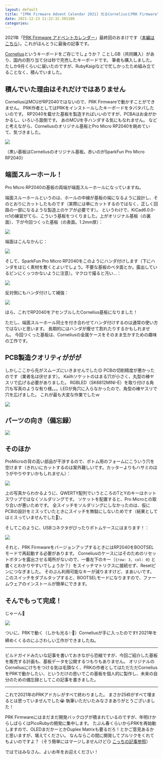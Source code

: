 ```yaml
---
layout: default
title: "[PRK Firmware Advent Calendar 2021] 光るCorneliusとPRK Firmware"
date: 2021-12-23 11:22:32.391180
categories: 
---
```


2021年「[PRK Firmware アドベントカレンダー](https://adventar.org/calendars/7086)」最終回のおまけです（[本編はこちら](/hasumin/yukutoshi-kurutoshi-2021)）。これがほんとうに最後の記事です。


[Cornelius](https://github.com/foostan/corneliuskbd)というキーボードをご存じでしょうか？
ことしGB（共同購入）があり、国内の割り当て分は秒で完売したキーボードです。
筆者も購入しました。
たしか9月くらいに届いたのですが、RubyKaigiなどで忙しかったため組み立てることなく、積んでいました。

## 積んでいた理由はそれだけではありません

CorneliusはMCUがRP2040ではないので、PRK Firmwareで動かすことができません。
PRK作者としてはPRKをインストールしたキーボードをタパタパしたいのです。
RP2040を載せた基板を製造すればいいのですが、PCBAはお金がかかるし、いろいろ面倒です。
あのMCUを手ハンダする気にもなれません。
などと考えながら、Corneliusのオリジナル基板とPro Micro RP2040を眺めていて、気づきました。

![](/assets/images/202112/cornelius-prk-01.jpg)

（黒い基板はCorneliusのオリジナル基板。赤いのがSparkFun Pro Micro RP2040）

## 端面スルーホール！

Pro Micro RP2040の基板の両端が端面スルーホールになっていますね。

端面スルーホールというのは、ホールの中線が基板の端になるように設計し、そのとおりにカットしたものです（実際には単にカットするのではなく、正しく回路の一部になるような製造上のケアが必要です）。
というわけで、KiCad6.0.0-rc1の練習がてら、こういう基板をつくりました。上がオリジナル基板（の裏面）、下が今回つくった基板（の表面。1.2mm厚）：

![](/assets/images/202112/cornelius-prk-03.jpg)

端面はこんなかんじ：

![](/assets/images/202112/cornelius-prk-02.jpg)

そして、SparkFun Pro Micro RP2040をこのようにハンダ付けします（下にハンダをはじく素材を敷くとよいでしょう。不要な基板のベタ面とか。露出しているピンにくっつかないように注意）。マクロで撮ると汚い...：

![](/assets/images/202112/cornelius-prk-09.jpg)

反対側にもハンダ付けして補強：

![](/assets/images/202112/cornelius-prk-08.jpg)

ほら、これでRP2040をアセンブルしたCornelius基板になりました！


ただし、端面スルーホール同士を付き合わせてハンダ付けするのは通常の使い方ではないと思います。
長期的にはハンダが痩せて割れたりするかもしれません。
今回つくった基板は、Corneliusの金属ケースをそのまま生かすための趣味の工作です。

## PCB製造クオリティががが

しかしここから先がスムーズにいきませんでした😔
PCBの切削精度が悪かったのです（業者名は伏せます）。
Kailhソケットのはまる穴が小さく、丸型の棒ヤスリで広げる必要がありました。
RGBLED（SK6812MINI-E）を取り付ける角穴も写真のような有り様。。。LEDが角穴に入らなかったので、角型の棒ヤスリで穴を広げました。
これが最も大変な作業でしたｗ

![](/assets/images/202112/cornelius-prk-11.jpg)

## パーツの向き（備忘録）

![](/assets/images/202112/cornelius-prk-18.jpg)

## そのほか

ProMicroの背の高い部品が干渉するので、ボトム用のフォームにこういう穴を空けます（きれいにカットするのは案外難しいです。カッターよりもハサミのほうがやりやすいかもしれません）：

![](/assets/images/202112/cornelius-prk-12.jpg)

上の写真からわかるように、QWERTY配列でいうところのTとYのキーはホットスワップではなくソルダリングです。
ソケットを配置すると、Pro Microとの取り合いが悪いためです。
全スイッチをソルダリングにしなかったのは、仮にPCBの設計をミスっていたときにスイッチを無駄にしないためです（結果としてはミスっていませんでした🎊）。

そしてこのように、USBコネクタがぴったりボトムケースにはまります！：

![](/assets/images/202112/cornelius-prk-07.jpg)

それと、PRK FirmwareをバージョンアップするときにはRP2040をBOOTSELモードで再起動する必要があります。
Corneliusのケースにはそのためのリセットボタンを露出させる場所がないので、一番左下のキー（`{row: 3, col: 0}` と書くとわかりやすいでしょうか？）をスイッチマトリクスに接続せず、Resetピンにつなぎました。
そのぶん利用可能なキーが減りますけど、まあいいです。
このスイッチをダブルタップすると、BOOTSELモードになりますので、ファームウェアのインストールが簡単にできます。

## そんでもって完成！

じゃーん🎉

![](/assets/images/202112/cornelius-prk-17.jpg)

ついに、PRKで動く（しかも光る✨🌈）Corneliusが手に入ったのです❗
2021年を締めくくるのにふさわしい工作ができましたね。

----

ビルドガイドみたいな記事を書いておきながら恐縮ですが、今回ご紹介した基板を販売する計画も、基板データを公開するつもりもありません。
オリジナルのCorneliusにけちをつける気は毛頭なく、PRKの作者としてはただただCorneliusをPRKで動かしたい、というだけの思いでこの基板を個人的に製作し、未来の自分のための備忘録としてこの記事を書きました。

----

これで2021年のPRKアドカレがすべて終わりました。
まさか25枠がすべて埋まるとは思っていませんでした😭
執筆いただいたみなさまありがとうございました！


PRK Firmwareにはまだまだ開発バックログが積まれているのですが、年明けからしばらくはPicoRubyの開発に集中します。
たぶん春くらいからPRKを再始動しますので、OLEDまだかーとかDuplex Matrixも要るだろ！とかご意見あるかと思いますが、堪えてください。
なんならこの間に開発してプルリクをくれてもよいのですよ？（そう簡単にはマージしませんけど😏 [こっちの記事参照](/hasumin/yukutoshi-kurutoshi-2021)）


ではではみなさん、よいお年をお迎えください！
